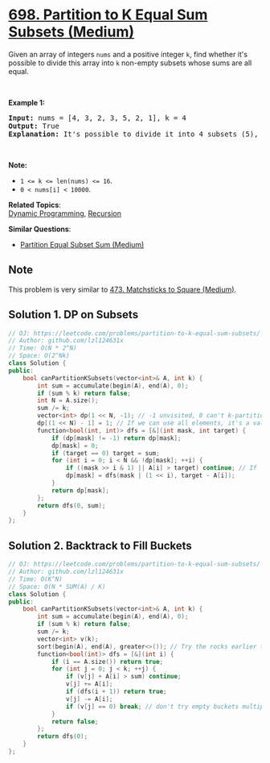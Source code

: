 # [698. Partition to K Equal Sum Subsets (Medium)](https://leetcode.com/problems/partition-to-k-equal-sum-subsets/)

<p>Given an array of integers <code>nums</code> and a positive integer <code>k</code>, find whether it's possible to divide this array into <code>k</code> non-empty subsets whose sums are all equal.</p>

<p>&nbsp;</p>

<p><b>Example 1:</b></p>

<pre><b>Input:</b> nums = [4, 3, 2, 3, 5, 2, 1], k = 4
<b>Output:</b> True
<b>Explanation:</b> It's possible to divide it into 4 subsets (5), (1, 4), (2,3), (2,3) with equal sums.
</pre>

<p>&nbsp;</p>

<p><b>Note:</b></p>

<ul>
	<li><code>1 &lt;= k &lt;= len(nums) &lt;= 16</code>.</li>
	<li><code>0 &lt; nums[i] &lt; 10000</code>.</li>
</ul>


**Related Topics**:  
[Dynamic Programming](https://leetcode.com/tag/dynamic-programming/), [Recursion](https://leetcode.com/tag/recursion/)

**Similar Questions**:
* [Partition Equal Subset Sum (Medium)](https://leetcode.com/problems/partition-equal-subset-sum/)

## Note

This problem is very similar to [473. Matchsticks to Square (Medium)](https://leetcode.com/problems/matchsticks-to-square/).

## Solution 1. DP on Subsets

```cpp
// OJ: https://leetcode.com/problems/partition-to-k-equal-sum-subsets/
// Author: github.com/lzl124631x
// Time: O(N * 2^N)
// Space: O(2^Nk)
class Solution {
public:
    bool canPartitionKSubsets(vector<int>& A, int k) {
        int sum = accumulate(begin(A), end(A), 0);
        if (sum % k) return false;
        int N = A.size();
        sum /= k;
        vector<int> dp(1 << N, -1); // -1 unvisited, 0 can't k-partition, 1 can k-partition
        dp[(1 << N) - 1] = 1; // If we can use all elements, it's a valid k-partition
        function<bool(int, int)> dfs = [&](int mask, int target) {
            if (dp[mask] != -1) return dp[mask];
            dp[mask] = 0;
            if (target == 0) target = sum;
            for (int i = 0; i < N && !dp[mask]; ++i) {
                if ((mask >> i & 1) || A[i] > target) continue; // If `A[i]` is used in `mask`, or `A[i] > target`, skip this `A[i]`
                dp[mask] = dfs(mask | (1 << i), target - A[i]);
            }
            return dp[mask];
        };
        return dfs(0, sum);
    }
};
```

## Solution 2. Backtrack to Fill Buckets 

```cpp
// OJ: https://leetcode.com/problems/partition-to-k-equal-sum-subsets/
// Author: github.com/lzl124631x
// Time: O(K^N)
// Space: O(N * SUM(A) / K)
class Solution {
public:
    bool canPartitionKSubsets(vector<int>& A, int k) {
        int sum = accumulate(begin(A), end(A), 0);
        if (sum % k) return false;
        sum /= k;
        vector<int> v(k);
        sort(begin(A), end(A), greater<>()); // Try the rocks earlier than sands
        function<bool(int)> dfs = [&](int i) {
            if (i == A.size()) return true;
            for (int j = 0; j < k; ++j) {
                if (v[j] + A[i] > sum) continue;
                v[j] += A[i];
                if (dfs(i + 1)) return true;
                v[j] -= A[i];
                if (v[j] == 0) break; // don't try empty buckets multiple times.
            }
            return false;
        };
        return dfs(0);
    }
};
```